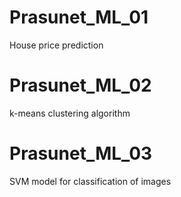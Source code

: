# Prasunet_ML_01
House price prediction
# Prasunet_ML_02
k-means clustering algorithm
# Prasunet_ML_03
SVM model for classification of images
